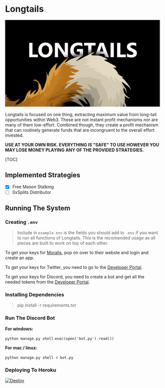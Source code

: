 # Longtails

![Longtails](/static/images/longtails.png)

Longtails is focused on one thing, extracting maximum value from long-tail opportunities within Web3. These are not instant profit mechanisms nor are many of them low-effort. Combined though, they create a profit mechanism that can routinely generate funds that are incongruent to the overall effort invested.

**USE AT YOUR OWN RISK. EVERYTHING IS "SAFE" TO USE HOWEVER YOU MAY LOSE MONEY PLAYING ANY OF THE PROVIDED STRATEGIES.**

[TOC]

## Implemented Strategies
  
- [x] Free Mason Stalking
- [ ] 0xSplits Distributor

## Running The System

### Creating `.env`

> Include in `example.env` is the fields you should add to `.env` if you want to run all functions of Longtails. This is the recomended usage as all pieces are built to work on top of each other.

To get your keys for [Moralis](https://moralis.io/), pop on over to their webste and login and create an app. 

To get your keys for Twitter, you need to go to the [Developer Portal](https://developer.twitter.com/en).

To get your keys for Discord, you need to create a bot and get all the needed tokens from the [Developer Portal](https://discord.com/developers/docs/intro).


### Installing Dependencies

> pip install -r requirements.txt

### Run The Discord Bot

**For windows:**

`python manage.py shell`
`exec(open('bot.py').read())`

**For mac / linux:**

`python manage.py shell < bot.py`

### Deploying To Heroku

[![Deploy](https://www.herokucdn.com/deploy/button.svg)](https://heroku.com/deploy?template=https://heroku.com/deploy?template=https://github.com/nftchance/longtails)